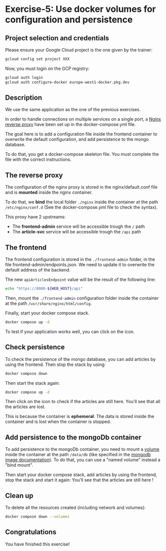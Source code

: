 # Exercise-5: Use docker volumes for configuration and persistence

<walkthrough-tutorial-duration duration="20.0"></walkthrough-tutorial-duration>

## Project selection and credentials

Please ensure your Google Cloud project is the one given by the trainer:

```sh
gcloud config set project XXX 
```

Now, you must login on the GCP registry:

```sh
gcloud auth login
gcloud auth configure-docker europe-west1-docker.pkg.dev
```

## Description

We use the same application as the one of the previous exercises. 

In order to handle connections on multiple services on a single port, a
[Nginx reverse proxy](https://docs.nginx.com/nginx/admin-guide/web-server/reverse-proxy/) have been set up in the
<walkthrough-editor-open-file filePath="docker-compose.yml">docker-compose.yml</walkthrough-editor-open-file> file.

The goal here is to add a configuration file inside the frontend container to overwrite the default configuration, and 
add persistence to the mongo database.

To do that, you get a docker-compose skeleton file. You must complete the file with the correct instructions.

## The reverse proxy

The configuration of the nginx proxy is stored in the 
<walkthrough-editor-open-file filePath="nginx/default.conf">nginx/default.conf</walkthrough-editor-open-file> 
file and is **mounted** inside the nginx container. 

To do that, we **bind** the local folder `./nginx` inside the container at the path `/etc/nginx/conf.d` 
(See the <walkthrough-editor-open-file filePath="docker-compose.yml">docker-compose.yml</walkthrough-editor-open-file>
file to check the syntax).

This proxy have 2 upstreams:
- The **frontend-admin** service will be accessible trough the `/` path
- The **article-svc** service will be accessible trough the `/api` path

## The frontend

The frontend configuration is stored in the `./frontend-admin` folder, in the file
<walkthrough-editor-open-file filePath="frontend-admin/endpoints.json">frontend-admin/endpoints.json</walkthrough-editor-open-file>.
We need to update it to overwrite the default address of the backend.

The new `apiArticlesEndpoint` value will be the result of the following line:
```bash
echo "https://8080-${WEB_HOST}/api"
```

Then, mount the `./frontend-admin` configuration folder inside the container at the path `/usr/share/nginx/html/config`. 

Finally, start your docker compose stack.

```bash
docker compose up -d
```

To test if your application works well, you can click on the <walkthrough-web-preview-icon></walkthrough-web-preview-icon> icon.

## Check persistence

To check the persistence of the mongo database, you can add articles by using the frontend.
Then stop the stack by using:
```bash
docker compose down
```

Then start the stack again:
```bash
docker compose up -d
```

Then click on the <walkthrough-web-preview-icon></walkthrough-web-preview-icon> icon to check if the articles are still here.
You'll see that all the articles are lost.

This is because the container is **ephemeral**: The data is stored inside the container and is lost when the container is
stopped.

## Add persistence to the mongoDb container

To add persistence to the mongoDb container, you need to mount a [volume](https://docs.docker.com/compose/compose-file/compose-file-v3/#volumes)
inside the container at the path `/data/db` (like specified in the
[mongodb image documentation](https://github.com/docker-library/docs/tree/master/mongo#where-to-store-data)).
To do that, you can use a "named volume" instead a "bind mount".

Then start your docker compose stack, add articles by using the frontend, stop the stack and start it again: You'll see
that the articles are still here !

## Clean up

To delete all the resources created (including network and volumes):

```sh
docker compose down --volumes
```

## Congratulations

You have finished this exercise!

<walkthrough-conclusion-trophy></walkthrough-conclusion-trophy>
